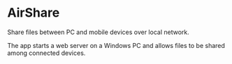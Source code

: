 # AirShare

Share files between PC and mobile devices over local network.

The app starts a web server on a Windows PC and allows files to be shared among connected devices.
